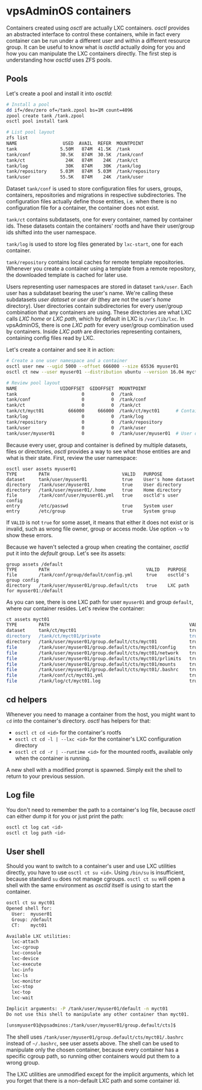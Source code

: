 # vpsAdminOS containers

Containers created using *osctl* are actually LXC containers. *osctl* provides
an abstracted interface to control these containers, while in fact every
container can be run under a different user and within a different resource
group. It can be useful to know what is *osctld* actually doing for you and how
you can manipulate the LXC containers directly. The first step is understanding
how *osctld* uses ZFS pools.

## Pools
Let's create a pool and install it into *osctld*:

```bash
# Install a pool
dd if=/dev/zero of=/tank.zpool bs=1M count=4096
zpool create tank /tank.zpool
osctl pool install tank

# List pool layout
zfs list
NAME                 USED  AVAIL  REFER  MOUNTPOINT
tank                5.50M   874M  41.5K  /tank
tank/conf           30.5K   874M  30.5K  /tank/conf
tank/ct               24K   874M    24K  /tank/ct
tank/log              30K   874M    30K  /tank/log
tank/repository     5.03M   874M  5.03M  /tank/repository
tank/user           55.5K   874M    24K  /tank/user
```

Dataset `tank/conf` is used to store configuration files for users, groups,
containers, repositories and migrations in respective subdirectories.
The configuration files actually define those entities, i.e. when there is no
configuration file for a container, the container does not exist.

`tank/ct` contains subdatasets, one for every container, named by container ids.
These datasets contain the containers' rootfs and have their user/group ids
shifted into the user namespace.

`tank/log` is used to store log files generated by `lxc-start`, one for each
container.

`tank/repository` contains local caches for remote template repositories.
Whenever you create a container using a template from a remote repository,
the downloaded template is cached for later use.

Users representing user namespaces are stored in dataset `tank/user`. Each
user has a subdataset bearing the user's name. We're calling these subdatasets
*user dataset* or *user dir* (they are not the user's *home* directory). User
directories contain subdirectories for every user/group combination that any
containers are using. These directories are what LXC calls *LXC home* or
*LXC path*, which by default in LXC is `/var/lib/lxc`. In vpsAdminOS, there is
one *LXC path* for every user/group combination used by containers.
Inside *LXC path* are directories representing containers, containing config
files read by LXC.

Let's create a container and see it in action:

```bash
# Create a one user namespace and a container
osctl user new --ugid 5000 --offset 666000 --size 65536 myuser01
osctl ct new --user myuser01 --distribution ubuntu --version 16.04 myct01

# Review pool layout
NAME                UIDOFFSET  GIDOFFSET  MOUNTPOINT
tank                        0          0  /tank
tank/conf                   0          0  /tank/conf
tank/ct                     0          0  /tank/ct
tank/ct/myct01         666000     666000  /tank/ct/myct01      # Container rootfs
tank/log                    0          0  /tank/log
tank/repository             0          0  /tank/repository
tank/user                   0          0  /tank/user
tank/user/myuser01          0          0  /tank/user/myuser01  # User dataset/directory
```

Because every user, group and container is defined by multiple datasets, files
or directories, *osctl* provides a way to see what those entities are and what
is their state. First, review the user namespace:

```console
osctl user assets myuser01
TYPE        PATH                           VALID   PURPOSE              
dataset     tank/user/myuser01             true    User's home dataset  
directory   /tank/user/myuser01            true    User directory       
directory   /tank/user/myuser01/.home      true    Home directory       
file        /tank/conf/user/myuser01.yml   true    osctld's user config 
entry       /etc/passwd                    true    System user          
entry       /etc/group                     true    System group
```

If `VALID` is not `true` for some asset, it means that either it does not exist
or is invalid, such as wrong file owner, group or access mode. Use option `-v`
to show these errors.

Because we haven't selected a group when creating the container, *osctld* put
it into the *default* group. Let's see its assets:

```console
group assets /default
TYPE        PATH                                    VALID   PURPOSE                        
file        /tank/conf/group/default/config.yml     true    osctld's group config          
directory   /tank/user/myuser01/group.default/cts   true    LXC path for myuser01:/default
```

As you can see, there is one LXC path for user `myuser01` and group `default`,
where our container resides. Let's review the container:

```bash
ct assets myct01
TYPE        PATH                                                    VALID   PURPOSE
dataset     tank/ct/myct01                                          true    Container's rootfs dataset
directory   /tank/ct/myct01/private                                 true    Container's rootfs
directory   /tank/user/myuser01/group.default/cts/myct01            true    LXC configuration
file        /tank/user/myuser01/group.default/cts/myct01/config     true    LXC base config
file        /tank/user/myuser01/group.default/cts/myct01/network    true    LXC network config
file        /tank/user/myuser01/group.default/cts/myct01/prlimits   true    LXC resource limits
file        /tank/user/myuser01/group.default/cts/myct01/mounts     true    LXC mounts
file        /tank/user/myuser01/group.default/cts/myct01/.bashrc    true    Shell configuration file for osctl ct su
file        /tank/conf/ct/myct01.yml                                true    Container config for osctld
file        /tank/log/ct/myct01.log                                 true    LXC log file
```

## cd helpers
Whenever you need to manage a container from the host, you might want to `cd`
into the container's directory. *osctl* has helpers for that:

 - `osctl ct cd <id>` for the container's rootfs
 - `osctl ct cd -l | --lxc <id>` for the container's LXC configuration directory
 - `osctl ct cd -r | --runtime <id>` for the mounted rootfs, available only
   when the container is running.

A new shell with a modified prompt is spawned. Simply exit the shell to return
to your previous session.

## Log file
You don't need to remember the path to a container's log file, because *osctl*
can either dump it for you or just print the path:

```bash
osctl ct log cat <id>
osctl ct log path <id>
```

## User shell
Should you want to switch to a container's user and use LXC utilities directly,
you have to use `osctl ct su <id>`. Using `/bin/su` is insufficient, because standard
`su` does not manage cgroups. `osctl ct su` will open a shell with the same
environment as *osctld* itself is using to start the container.

```bash
osctl ct su myct01
Opened shell for:
  User:  myuser01
  Group: /default
  CT:    myct01

Available LXC utilities:
  lxc-attach
  lxc-cgroup
  lxc-console
  lxc-device
  lxc-execute
  lxc-info
  lxc-ls
  lxc-monitor
  lxc-stop
  lxc-top
  lxc-wait

Implicit arguments: -P /tank/user/myuser01/default -n myct01
Do not use this shell to manipulate any other container than myct01.

[unsmyuser01@vpsadminos:/tank/user/myuser01/group.default/cts]$ 
```

The shell uses `/tank/user/myuser01/group.default/cts/myct01/.bashrc` instead of
`~/.bashrc`, see user assets above. The shell can be used to manipulate only
the chosen container, because every container has a specific cgroup path,
so running other containers would put them to a wrong group.

The LXC utilities are unmodified except for the implicit arguments, which let
you forget that there is a non-default LXC path and some container id.
